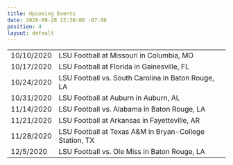 ```yaml
---
title: Upcoming Events
date: 2020-09-28 12:30:00 -07:00
position: 4
layout: default
---
```


<table>

  <tr>
    <td>10/10/2020</td>
    <td>LSU Football at Missouri in Columbia, MO</td>
  </tr>

  <tr>
    <td>10/17/2020</td>
    <td>LSU Football at Florida in Gainesville, FL</td>
  </tr>

  <tr>
    <td>10/24/2020</td>
    <td>LSU Football vs. South Carolina in Baton Rouge, LA</td>
  </tr>

  <tr>
    <td>10/31/2020</td>
    <td>LSU Football at Auburn in Auburn, AL</td>
  </tr>

  <tr>
    <td>11/14/2020</td>
    <td>LSU Football vs. Alabama in Baton Rouge, LA</td>
  </tr>

  <tr>
    <td>11/21/2020</td>
    <td>LSU Football at Arkansas in Fayetteville, AR</td>
  </tr>

  <tr>
    <td>11/28/2020</td>
    <td>LSU Football at Texas A&M in Bryan-College Station, TX</td>
  </tr>

  <tr>
    <td>12/5/2020</td>
    <td>LSU Football vs. Ole Miss in Baton Rouge, LA</td>
  </tr>

</table>